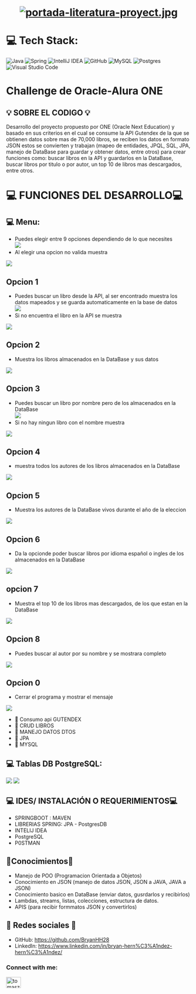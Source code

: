 <div align="center">
  <h1 align="center">

[![portada-literatura-proyect.jpg](https://i.postimg.cc/0NYvK8Lm/portada-literatura-proyect.jpg)](https://postimg.cc/Ty3FZX2Y)
    
</div>

# 💻 Tech Stack:
![Java](https://img.shields.io/badge/java-%23ED8B00.svg?style=for-the-badge&logo=java&logoColor=white) ![Spring](https://img.shields.io/badge/spring-%236DB33F.svg?style=for-the-badge&logo=spring&logoColor=white) ![IntelliJ IDEA](https://img.shields.io/badge/IntelliJIDEA-000000.svg?style=for-the-badge&logo=intellij-idea&logoColor=white) ![GitHub](https://img.shields.io/badge/GitHub-%23121011.svg?style=for-the-badge&logo=github&logoColor=white) ![MySQL](https://img.shields.io/badge/mysql-4479A1.svg?style=for-the-badge&logo=mysql&logoColor=white) ![Postgres](https://img.shields.io/badge/postgres-%23316192.svg?style=for-the-badge&logo=postgresql&logoColor=white) ![Visual Studio Code](https://img.shields.io/badge/Visual%20Studio%20Code-0078d7.svg?style=for-the-badge&logo=visual-studio-code&logoColor=white)

# Challenge de Oracle-Alura ONE
## 💡 SOBRE EL CODIGO 💡
Desarrollo del proyecto propuesto por ONE (Oracle Next Education) y basado en sus criterios en el cual se consume la API Gutendex de la que se obtienen datos sobre mas de 70,000 libros, se reciben los datos en formato JSON estos se convierten y trabajan (mapeo de entidades, JPQL, SQL, JPA, manejo de DataBase para guardar y obtener datos, entre otros) para crear funciones como: buscar libros en la API y guardarlos en la DataBase, buscar libros por titulo o por autor, un top 10 de libros mas descargados, entre otros.

# 💻 FUNCIONES DEL DESARROLLO💻
## 💻 Menu:
- Puedes elegir entre 9 opciones dependiendo de lo que necesites<br>
<img src=https://i.postimg.cc/QdtV7nDS/Opciones-Libreria-Consola.png><br>
- Al elegir una opcion no valida muestra<br>
<img src=https://i.postimg.cc/bNPtZTdF/Opcion-No-Valida-Indice.png>

## Opcion 1
- Puedes buscar un libro desde la API, al ser encontrado muestra los datos mapeados y se guarda automaticamente en la base de datos<br>
<img src=https://i.postimg.cc/g2kLD2VV/Resultado-Opcion1-Agregar-Libro-Por-Nombre.png><br>
- Si no encuentra el libro en la API se muestra<br>
<img src=https://i.postimg.cc/PrM8Ywwf/Resultado-No-Encontrado-Agregar-Libro-Por-Nombre.png>

## Opcion 2
- Muestra los libros almacenados en la DataBase y sus datos<br>
<img src=https://i.postimg.cc/BvR845dp/Resultado-Opcion2-Libros-Buscados.png>

## Opcion 3
- Puedes buscar un libro por nombre pero de los almacenados en la DataBase<br>
<img src=https://i.postimg.cc/Gm78SnKZ/Resultadoopcion3-Buscar-Libropor-Nombre.png><br>
- Si no hay ningun libro con el nombre muestra<br>
<img src=https://i.postimg.cc/RVGNNxkN/Libro-No-En-BD-Buscar-Por-Nombre.png>

## Opcion 4
- muestra todos los autores de los libros almacenados en la DataBase<br>
<img src=https://i.postimg.cc/FKYfMCn1/Resultado-Opcion4-Buscar-Autores-De-Libros-Buscados.png>

## Opcion 5
- Muestra los autores de la DataBase vivos durante el año de la eleccion<br>
<img src=https://i.postimg.cc/qRnNRhrT/Resultado-Opcion5-Buscar-Autores-Por-A-o.png>

## Opcion 6
- Da la opcionde poder buscar libros por idioma español o ingles de los almacenados en la DataBase<br>
<img src=https://i.postimg.cc/VvW5qx5Z/Resultado-Opcion6-Buscar-Libros-Por-Idioma.png>

## opcion 7
- Muestra el top 10 de los libros mas descargados, de los que estan en la DataBase<br>
<img src=https://i.postimg.cc/VsqSPC49/Resultado-Opcion7-Top10-Mas-Descargados.png>

## Opcion 8
- Puedes buscar al autor por su nombre y se mostrara completo<br>
<img src=https://i.postimg.cc/kGmBtJMt/Resultado-Opcion8-Buscar-Por-Autor.png>

## Opcion 0
- Cerrar el programa y mostrar el mensaje<br>
<img src=https://i.postimg.cc/NGmXGVGH/Resultado-Opcion0-Salir.png>

- 🌟 Consumo api GUTENDEX
- 🌟 CRUD LIBROS
- 🌟 MANEJO DATOS DTOS
- 🌟 JPA
- 🌟 MYSQL

## 💻 Tablas DB PostgreSQL:
<img src=https://i.postimg.cc/ZKJWb5DG/Tabla-Actores-Postgre-SQL.png> <img src=https://i.postimg.cc/VkVvWBLw/Tabla-Libros-Postgre-SQL.png>

## 💻 IDES/ INSTALACIÓN O REQUERIMIENTOS💻
- SPRINGBOOT : MAVEN
- LIBRERIAS SPRING: JPA - PostgresDB
- INTELIJ IDEA
- PostgreSQL
- P0STMAN

## 🌟Conocimientos🌟
- Manejo de POO (Programacion Orientada a Objetos)
- Conocimiento en JSON (manejo de datos JSON, JSON a JAVA, JAVA a JSON)
- Conocimiento basico en DataBase (enviar datos, gusrdarlos y recibirlos)
- Lambdas, streams, listas, colecciones, estructura de datos.
- APIS (para recibir formmatos JSON y convertirlos)

## 💼 Redes sociales 💼
-  GitHub: https://github.com/BryanHH28
-  LinkedIn: https://www.linkedin.com/in/bryan-hern%C3%A1ndez-hern%C3%A1ndez/

<h3 align="left">Connect with me:</h3>
<p align="left">
<a href="https://www.linkedin.com/in/bryan-hern%C3%A1ndez-hern%C3%A1ndez/" target="blank"><img align="center" src="https://raw.githubusercontent.com/rahuldkjain/github-profile-readme-generator/master/src/images/icons/Social/linked-in-alt.svg" alt="tomasz-oleksik-03190a189" height="30" width="40" /></a>
